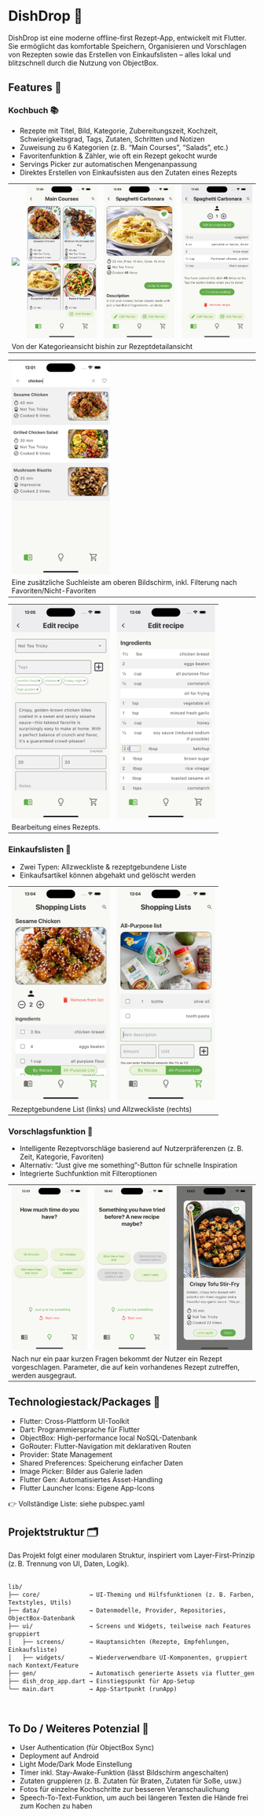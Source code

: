 # DishDrop 🥘

DishDrop ist eine moderne offline-first Rezept-App, entwickelt mit Flutter. Sie ermöglicht das komfortable Speichern, Organisieren und Vorschlagen von Rezepten sowie das Erstellen von Einkaufslisten – alles lokal und blitzschnell durch die Nutzung von ObjectBox.


## Features 🚀

### Kochbuch 📚
- Rezepte mit Titel, Bild, Kategorie, Zubereitungszeit, Kochzeit, Schwierigkeitsgrad, Tags, Zutaten, Schritten und Notizen
- Zuweisung zu 6 Kategorien (z. B. “Main Courses”, “Salads”, etc.)
- Favoritenfunktion & Zähler, wie oft ein Rezept gekocht wurde
- Servings Picker zur automatischen Mengenanpassung
- Direktes Erstellen von Einkaufsisten aus den Zutaten eines Rezepts

<table>
<tr>
<td><img src="assets/images/categories_screenshot.png" width="200"></td>
<td><img src="assets/images/recipe_grid_view_screenshot.png" width="200"></td>
<td><img src="assets/images/recipe_details_top_screenshot.png" width="200"></td>
<td><img src="assets/images/recipe_details_bottom_screenshot.png" width="200"></td>
</tr>
<tr>
<td colspan="4" >Von der Kategorieansicht bishin zur Rezeptdetailansicht</td>
</tr>
</table>

<p></p>

<table>
<tr>
<td><img src="assets/images/searchbar_screenshot.png" width="200"></td>
</tr>
<tr>
<td>Eine zusätzliche Suchleiste am oberen Bildschirm, inkl. Filterung nach Favoriten/Nicht-Favoriten</td>
</tr>
</table>

<p></p>

<table>
<tr>
<td><img src="assets/images/edit_recipe_screenshot.png" width="200"></td>
<td><img src="assets/images/edit_recipe_ingredients_screenshot.png" width="200"></td>
</tr>
<tr>
<td colspan="2" >Bearbeitung eines Rezepts.</td>
</tr>
</table>


### Einkaufslisten 🛒
- Zwei Typen: Allzweckliste & rezeptgebundene Liste
- Einkaufsartikel können abgehakt und gelöscht werden

<table>
<tr>
<td><img src="assets/images/recipe_shopping_list_screenshot.png" width="200"></td>
<td><img src="assets/images/all_purpose_list_screenshot.png" width="200"></td>
</tr>
<tr>
<td colspan="2" >Rezeptgebundene List (links) und Allzweckliste (rechts)</td>
</tr>
</table>


### Vorschlagsfunktion 🎲
- Intelligente Rezeptvorschläge basierend auf Nutzerpräferenzen (z. B. Zeit, Kategorie, Favoriten)
- Alternativ: “Just give me something”-Button für schnelle Inspiration
- Integrierte Suchfunktion mit Filteroptionen

<table>
<tr>
<td><img src="assets/images/recommendation_screen_1_screenshot.png" width="200"></td>
<td><img src="assets/images/recommendation_screen_2_screenshot.png" width="200"></td>
<td><img src="assets/images/recommendation_card_screenshot.png" width="200"></td>
</tr>
<tr>
<td colspan="3" >Nach nur ein paar kurzen Fragen bekommt der Nutzer ein Rezept vorgeschlagen. Parameter, die auf kein vorhandenes Rezept zutreffen, werden ausgegraut.</td>
</table>

## Technologiestack/Packages 🧱
- Flutter: Cross-Plattform UI-Toolkit
- Dart: Programmiersprache für Flutter
- ObjectBox: High-performance local NoSQL-Datenbank
- GoRouter: Flutter-Navigation mit deklarativen Routen
- Provider: State Management
- Shared Preferences: Speicherung einfacher Daten
- Image Picker: Bilder aus Galerie laden
- Flutter Gen: Automatisiertes Asset-Handling
- Flutter Launcher Icons: Eigene App-Icons
    
👉 Vollständige Liste: siehe pubspec.yaml


## Projektstruktur 🗂️

Das Projekt folgt einer modularen Struktur, inspiriert vom Layer-First-Prinzip (z. B. Trennung von UI, Daten, Logik).
<pre>
<code>
lib/
├── core/              → UI-Theming und Hilfsfunktionen (z. B. Farben, Textstyles, Utils)
├── data/              → Datenmodelle, Provider, Repositories, ObjectBox-Datenbank
├── ui/                → Screens und Widgets, teilweise nach Features gruppiert
│   ├── screens/       → Hauptansichten (Rezepte, Empfehlungen, Einkaufsliste)
│   ├── widgets/       → Wiederverwendbare UI-Komponenten, gruppiert nach Kontext/Feature
├── gen/               → Automatisch generierte Assets via flutter_gen
├── dish_drop_app.dart → Einstiegspunkt für App-Setup
└── main.dart          → App-Startpunkt (runApp)

</code>	
</pre>


## To Do / Weiteres Potenzial 📝
- User Authentication (für ObjectBox Sync)
- Deployment auf Android
- Light Mode/Dark Mode Einstellung
- Timer inkl. Stay-Awake-Funktion (lässt Bildschirm angeschalten)
- Zutaten gruppieren (z. B. Zutaten für Braten, Zutaten für Soße, usw.)
- Fotos für einzelne Kochschritte zur besseren Veranschaulichung
- Speech-To-Text-Funktion, um auch bei längeren Texten die Hände frei zum Kochen zu haben
